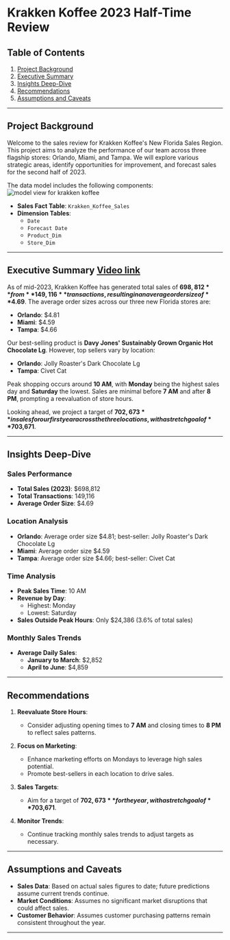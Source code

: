 # Krakken Koffee 2023 Half-Time Review

## Table of Contents
1. [Project Background](#project-background)
2. [Executive Summary](#executive-summary)
3. [Insights Deep-Dive](#insights-deep-dive)
4. [Recommendations](#recommendations)
5. [Assumptions and Caveats](#assumptions-and-caveats)

---

## Project Background

Welcome to the sales review for Krakken Koffee's New Florida Sales Region. This project aims to analyze the performance of our team across three flagship stores: Orlando, Miami, and Tampa. We will explore various strategic areas, identify opportunities for improvement, and forecast sales for the second half of 2023.

The data model includes the following components:![model view for krakken koffee](https://github.com/user-attachments/assets/926ea782-f565-44fa-aa01-df6b30a9a1f6)

- **Sales Fact Table**: `Krakken_Koffee_Sales`
- **Dimension Tables**: 
  - `Date`
  - `Forecast Date`
  - `Product_Dim`
  - `Store_Dim`

---

## Executive Summary [Video link](https://drive.google.com/file/d/1KM0tTA7g0boTk0ESdGyvZUlOyHH8d2jw/view?usp=sharing)

As of mid-2023, Krakken Koffee has generated total sales of **$698,812** from **149,116** transactions, resulting in an average order size of **$4.69**. The average order sizes across our three new Florida stores are:
- **Orlando**: $4.81
- **Miami**: $4.59
- **Tampa**: $4.66

Our best-selling product is **Davy Jones' Sustainably Grown Organic Hot Chocolate Lg**. However, top sellers vary by location:
- **Orlando**: Jolly Roaster's Dark Chocolate Lg
- **Tampa**: Civet Cat

Peak shopping occurs around **10 AM**, with **Monday** being the highest sales day and **Saturday** the lowest. Sales are minimal before **7 AM** and after **8 PM**, prompting a reevaluation of store hours.

Looking ahead, we project a target of **$702,673** in sales for our first year across the three locations, with a stretch goal of **$703,671**.

---

## Insights Deep-Dive

### Sales Performance
- **Total Sales (2023)**: $698,812
- **Total Transactions**: 149,116
- **Average Order Size**: $4.69

### Location Analysis
- **Orlando**: Average order size $4.81; best-seller: Jolly Roaster's Dark Chocolate Lg
- **Miami**: Average order size $4.59
- **Tampa**: Average order size $4.66; best-seller: Civet Cat

### Time Analysis
- **Peak Sales Time**: 10 AM
- **Revenue by Day**:
  - Highest: Monday
  - Lowest: Saturday
- **Sales Outside Peak Hours**: Only $24,386 (3.6% of total sales)

### Monthly Sales Trends
- **Average Daily Sales**:
  - **January to March**: $2,852
  - **April to June**: $4,859

---

## Recommendations

1. **Reevaluate Store Hours**:
   - Consider adjusting opening times to **7 AM** and closing times to **8 PM** to reflect sales patterns.

2. **Focus on Marketing**:
   - Enhance marketing efforts on Mondays to leverage high sales potential.
   - Promote best-sellers in each location to drive sales.

3. **Sales Targets**:
   - Aim for a target of **$702,673** for the year, with a stretch goal of **$703,671**.

4. **Monitor Trends**:
   - Continue tracking monthly sales trends to adjust targets as necessary.

---

## Assumptions and Caveats

- **Sales Data**: Based on actual sales figures to date; future predictions assume current trends continue.
- **Market Conditions**: Assumes no significant market disruptions that could affect sales.
- **Customer Behavior**: Assumes customer purchasing patterns remain consistent throughout the year.

---

